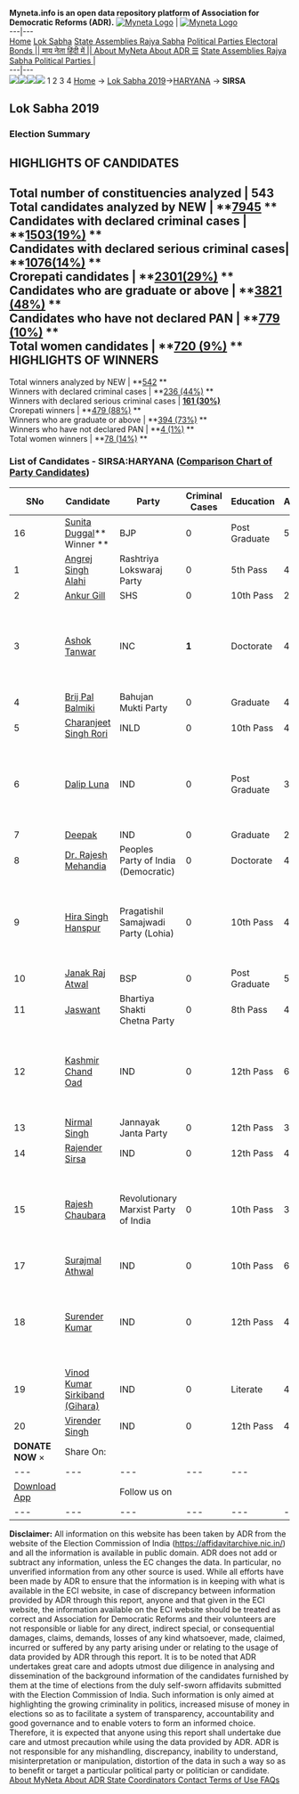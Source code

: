 **Myneta.info is an open data repository platform of Association for Democratic Reforms (ADR).**
[![Myneta Logo](https://www.myneta.info/lib/img/myneta-logo.png)](https://www.myneta.info/) | [![Myneta Logo](https://www.myneta.info/lib/img/adr-logo.png)](https://adrindia.org)  
---|---  
[Home](https://www.myneta.info/) [Lok Sabha](https://www.myneta.info/#ls "Lok Sabha") [ State Assemblies ](https://www.myneta.info/#sa "State Assemblies") [Rajya Sabha](https://www.myneta.info/#rs "Rajya Sabha") [Political Parties ](https://www.myneta.info/party "Political Parties") [ Electoral Bonds ](https://www.myneta.info/electoral_bonds "Electoral Bonds") [ || माय नेता हिंदी में || ](https://translate.google.co.in/translate?prev=hp&hl=en&js=y&u=www.myneta.info&sl=en&tl=hi&history_state0=) [ About MyNeta ](https://adrindia.org/content/about-myneta) [ About ADR ](https://adrindia.org/about-adr/who-we-are) [☰](javascript:void\(0\))
[ State Assemblies ](https://www.myneta.info/#sa "State Assemblies") [ Rajya Sabha ](https://www.myneta.info/#rs "Rajya Sabha") [ Political Parties ](https://www.myneta.info/party "Political Parties")
|   
---|---  
![](https://www.myneta.info/lib/img/banner/banner-1.png)![](https://www.myneta.info/lib/img/banner/banner-2.png)![](https://www.myneta.info/lib/img/banner/banner-3.png)![](https://www.myneta.info/lib/img/banner/banner-4.png)
1  2  3  4 
[Home](https://www.myneta.info/) → [Lok Sabha 2019](https://www.myneta.info/LokSabha2019/)→[HARYANA](https://www.myneta.info/LokSabha2019/index.php?action=show_constituencies&state_id=40) → **SIRSA**
### 
## Lok Sabha 2019
###  Election Summary 
HIGHLIGHTS OF CANDIDATES  
---  
Total number of constituencies analyzed |  543   
Total candidates analyzed by NEW | **[7945](https://www.myneta.info/LokSabha2019/index.php?action=summary&subAction=candidates_analyzed&sort=candidate#summary) **  
Candidates with declared criminal cases | **[1503(19%)](https://www.myneta.info/LokSabha2019/index.php?action=summary&subAction=crime&sort=candidate#summary) **  
Candidates with declared serious criminal cases| **[1076(14%)](https://www.myneta.info/LokSabha2019/index.php?action=summary&subAction=serious_crime&sort=candidate#summary) **  
Crorepati candidates | **[2301(29%)](https://www.myneta.info/LokSabha2019/index.php?action=summary&subAction=crorepati&sort=candidate#summary) **  
Candidates who are graduate or above | **[3821 (48%)](https://www.myneta.info/LokSabha2019/index.php?action=summary&subAction=education&sort=candidate#summary) **  
Candidates who have not declared PAN | **[779 (10%)](https://www.myneta.info/LokSabha2019/index.php?action=summary&subAction=without_pan&sort=candidate#summary) **  
Total women candidates | **[720 (9%)](https://www.myneta.info/LokSabha2019/index.php?action=summary&subAction=women_candidate&sort=candidate#summary) **  
HIGHLIGHTS OF WINNERS  
---  
Total winners analyzed by NEW | **[542](https://www.myneta.info/LokSabha2019/index.php?action=summary&subAction=winner_analyzed&sort=candidate#summary) **  
Winners with declared criminal cases | **[236 (44%)](https://www.myneta.info/LokSabha2019/index.php?action=summary&subAction=winner_crime&sort=candidate#summary) **  
Winners with declared serious criminal cases | **[161 (30%)](https://www.myneta.info/LokSabha2019/index.php?action=summary&subAction=winner_serious_crime&sort=candidate#summary)**  
Crorepati winners | **[479 (88%)](https://www.myneta.info/LokSabha2019/index.php?action=summary&subAction=winner_crorepati&sort=candidate#summary) **  
Winners who are graduate or above | **[394 (73%)](https://www.myneta.info/LokSabha2019/index.php?action=summary&subAction=winner_education&sort=candidate#summary) **  
Winners who have not declared PAN | **[4 (1%)](https://www.myneta.info/LokSabha2019/index.php?action=summary&subAction=winner_without_pan&sort=candidate#summary) **  
Total women winners | **[78 (14%)](https://www.myneta.info/LokSabha2019/index.php?action=summary&subAction=winner_women&sort=candidate#summary) **  
### List of Candidates - SIRSA:HARYANA ([Comparison Chart of Party Candidates](https://www.myneta.info/LokSabha2019/comparisonchart.php?constituency_id=573))
SNo | Candidate| Party| Criminal Cases| Education| Age| Total Assets| Liabilities  
---|---|---|---|---|---|---|---  
16  | [Sunita Duggal](https://www.myneta.info/LokSabha2019/candidate.php?candidate_id=12190)** Winner ** | BJP | 0 | Post Graduate| 51 | Rs 4,25,96,349 ~ 4 Crore+ | Rs 25,00,000 ~ 25 Lacs+  
1  | [Angrej Singh Alahi](https://www.myneta.info/LokSabha2019/candidate.php?candidate_id=13261) | Rashtriya Lokswaraj Party | 0 | 5th Pass| 41 | Rs 14,60,000 ~ 14 Lacs+ | Rs 0 ~   
2  | [Ankur Gill](https://www.myneta.info/LokSabha2019/candidate.php?candidate_id=13260) | SHS | 0 | 10th Pass| 27 | Rs 11,90,000 ~ 11 Lacs+ | Rs 10,00,000 ~ 10 Lacs+  
3  | [Ashok Tanwar](https://www.myneta.info/LokSabha2019/candidate.php?candidate_id=12191) | INC | **1** | Doctorate| 43 | ![](https://myneta.info/image_v2.php?myneta_folder=LokSabha2019&candidate_id=12191&col=ta) | ![](https://myneta.info/image_v2.php?myneta_folder=LokSabha2019&candidate_id=12191&col=lia)  
4  | [Brij Pal Balmiki](https://www.myneta.info/LokSabha2019/candidate.php?candidate_id=13262) | Bahujan Mukti Party | 0 | Graduate| 47 | Rs 56,10,000 ~ 56 Lacs+ | Rs 0 ~   
5  | [Charanjeet Singh Rori](https://www.myneta.info/LokSabha2019/candidate.php?candidate_id=13259) | INLD | 0 | 10th Pass| 49 | Rs 1,06,01,527 ~ 1 Crore+ | Rs 44,46,477 ~ 44 Lacs+  
6  | [Dalip Luna](https://www.myneta.info/LokSabha2019/candidate.php?candidate_id=13267) | IND | 0 | Post Graduate| 31 | ![](https://myneta.info/image_v2.php?myneta_folder=LokSabha2019&candidate_id=13267&col=ta) | ![](https://myneta.info/image_v2.php?myneta_folder=LokSabha2019&candidate_id=13267&col=lia)  
7  | [Deepak](https://www.myneta.info/LokSabha2019/candidate.php?candidate_id=13268) | IND | 0 | Graduate| 28 | Rs 4,38,099 ~ 4 Lacs+ | Rs 0 ~   
8  | [Dr. Rajesh Mehandia](https://www.myneta.info/LokSabha2019/candidate.php?candidate_id=12194) | Peoples Party of India (Democratic) | 0 | Doctorate| 44 | Rs 31,22,910 ~ 31 Lacs+ | Rs 36,000 ~ 36 Thou+  
9  | [Hira Singh Hanspur](https://www.myneta.info/LokSabha2019/candidate.php?candidate_id=13265) | Pragatishil Samajwadi Party (Lohia) | 0 | 10th Pass| 47 | ![](https://myneta.info/image_v2.php?myneta_folder=LokSabha2019&candidate_id=13265&col=ta) | ![](https://myneta.info/image_v2.php?myneta_folder=LokSabha2019&candidate_id=13265&col=lia)  
10  | [Janak Raj Atwal](https://www.myneta.info/LokSabha2019/candidate.php?candidate_id=12193) | BSP | 0 | Post Graduate| 50 | Rs 1,85,17,000 ~ 1 Crore+ | Rs 15,00,000 ~ 15 Lacs+  
11  | [Jaswant](https://www.myneta.info/LokSabha2019/candidate.php?candidate_id=12195) | Bhartiya Shakti Chetna Party | 0 | 8th Pass| 41 | Rs 10,15,000 ~ 10 Lacs+ | Rs 50,000 ~ 50 Thou+  
12  | [Kashmir Chand Oad](https://www.myneta.info/LokSabha2019/candidate.php?candidate_id=13266) | IND | 0 | 12th Pass| 69 | ![](https://myneta.info/image_v2.php?myneta_folder=LokSabha2019&candidate_id=13266&col=ta) | ![](https://myneta.info/image_v2.php?myneta_folder=LokSabha2019&candidate_id=13266&col=lia)  
13  | [Nirmal Singh](https://www.myneta.info/LokSabha2019/candidate.php?candidate_id=12192) | Jannayak Janta Party | 0 | 12th Pass| 37 | Rs 18,05,374 ~ 18 Lacs+ | Rs 0 ~   
14  | [Rajender Sirsa](https://www.myneta.info/LokSabha2019/candidate.php?candidate_id=13264) | IND | 0 | 12th Pass| 40 | Rs 6,90,377 ~ 6 Lacs+ | Rs 0 ~   
15  | [Rajesh Chaubara](https://www.myneta.info/LokSabha2019/candidate.php?candidate_id=13263) | Revolutionary Marxist Party of India | 0 | 10th Pass| 39 | ![](https://myneta.info/image_v2.php?myneta_folder=LokSabha2019&candidate_id=13263&col=ta) | ![](https://myneta.info/image_v2.php?myneta_folder=LokSabha2019&candidate_id=13263&col=lia)  
17  | [Surajmal Athwal](https://www.myneta.info/LokSabha2019/candidate.php?candidate_id=13272) | IND | 0 | 10th Pass| 61 | Rs 1,10,04,576 ~ 1 Crore+ | Rs 3,94,000 ~ 3 Lacs+  
18  | [Surender Kumar](https://www.myneta.info/LokSabha2019/candidate.php?candidate_id=13271) | IND | 0 | 12th Pass| 41 | ![](https://myneta.info/image_v2.php?myneta_folder=LokSabha2019&candidate_id=13271&col=ta) | ![](https://myneta.info/image_v2.php?myneta_folder=LokSabha2019&candidate_id=13271&col=lia)  
19  | [Vinod Kumar Sirkiband (Gihara)](https://www.myneta.info/LokSabha2019/candidate.php?candidate_id=13269) | IND | 0 | Literate| 42 | Rs 11,10,000 ~ 11 Lacs+ | Rs 0 ~   
20  | [Virender Singh](https://www.myneta.info/LokSabha2019/candidate.php?candidate_id=13270) | IND | 0 | 12th Pass| 40 | Rs 8,55,330 ~ 8 Lacs+ | Rs 0 ~   
|  **DONATE NOW** × |  Share On:  | [](https://api.whatsapp.com/send?text=https%3A%2F%2Fmyneta.info%2Fpunjab2022%2Findex.php%3Faction%3Dshow_constituencies%26state_id%3D19) | [](https://www.facebook.com/sharer/sharer.php?u=https%3A%2F%2Fmyneta.info%2Fpunjab2022%2Findex.php%3Faction%3Dshow_constituencies%26state_id%3D19) | [](https://twitter.com/share?url=https%3A%2F%2Fmyneta.info%2Fpunjab2022%2Findex.php%3Faction%3Dshow_constituencies%26state_id%3D19)  
---|---|---|---|---  
| [ Download App ](https://play.google.com/store/apps/details?id=com.webrosoft.myneta1&pcampaignid=pcampaignidMKT-Other-global-all-co-prtnr-py-PartBadge-Mar2515-1) | [](https://play.google.com/store/apps/details?id=com.webrosoft.myneta1&pcampaignid=pcampaignidMKT-Other-global-all-co-prtnr-py-PartBadge-Mar2515-1) |  Follow us on  | [](https://www.facebook.com/adrindia.org/) | [](https://twitter.com/adrspeaks) | [](https://groups.google.com/g/national-election-watch?hl=en&pli=1) | [](https://www.instagram.com/adrspeaks/) | [](https://www.youtube.com/user/adrspeaks) | [](https://sharechat.com/profile/adrspeaks)  
---|---|---|---|---|---|---|---|---  
**Disclaimer:** All information on this website has been taken by ADR from the website of the Election Commission of India (https://affidavitarchive.nic.in/) and all the information is available in public domain. ADR does not add or subtract any information, unless the EC changes the data. In particular, no unverified information from any other source is used. While all efforts have been made by ADR to ensure that the information is in keeping with what is available in the ECI website, in case of discrepancy between information provided by ADR through this report, anyone and that given in the ECI website, the information available on the ECI website should be treated as correct and Association for Democratic Reforms and their volunteers are not responsible or liable for any direct, indirect special, or consequential damages, claims, demands, losses of any kind whatsoever, made, claimed, incurred or suffered by any party arising under or relating to the usage of data provided by ADR through this report. It is to be noted that ADR undertakes great care and adopts utmost due diligence in analysing and dissemination of the background information of the candidates furnished by them at the time of elections from the duly self-sworn affidavits submitted with the Election Commission of India. Such information is only aimed at highlighting the growing criminality in politics, increased misuse of money in elections so as to facilitate a system of transparency, accountability and good governance and to enable voters to form an informed choice. Therefore, it is expected that anyone using this report shall undertake due care and utmost precaution while using the data provided by ADR. ADR is not responsible for any mishandling, discrepancy, inability to understand, misinterpretation or manipulation, distortion of the data in such a way so as to benefit or target a particular political party or politician or candidate. 
[ About MyNeta ](https://adrindia.org/content/about-myneta) [ About ADR ](https://adrindia.org/about-adr/who-we-are) [ State Coordinators ](https://adrindia.org/about-adr/state-coordinators) [ Contact ](https://adrindia.org/contact-us) [ Terms of Use ](https://adrindia.org/content/adr-terms-use) [ FAQs ](https://adrindia.org/content/faqs)
